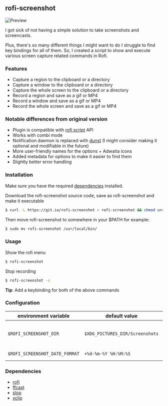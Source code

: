 ## rofi-screenshot

![Preview](https://imgur.com/a/2jDHgTQ)

I got sick of not having a simple solution to take screenshots and screencasts.

Plus, there's so many different things I might want to do I struggle to find key bindings for all of them. So, I created a script to show and execute various screen capture related commands in Rofi.

### Features
* Capture a region to the clipboard or a directory
* Capture a window to the clipboard or a directory
* Capture the whole screen to the clipboard or a directory
* Record a region and save as a gif or MP4
* Record a window and save as a gif or MP4
* Record the whole screen and save as a gif or MP4

### Notable differences from original version
* Plugin is compatible with [rofi script](https://davatorium.github.io/rofi/current/rofi-script.5/) API
* Works with combi mode
* Notification daemon is replaced with [dunst](https://dunst-project.org/) (I might consider making it optional and modifiable in the future)
* More user-friendly names for the options + Adwaita icons
* Added metadata for options to make it easier to find them
* Slightly better error handling

### Installation
Make sure you have the required [dependencies](#dependencies) installed.

Download the rofi-screenshot source code, save as rofi-screenshot and make it executable
```bash
$ curl -L https://git.io/rofi-screenshot > rofi-screenshot && chmod u+x rofi-screenshot
```
Then move rofi-screenshot to somewhere in your $PATH for example:
```bash
$ sudo mv rofi-screenshot /usr/local/bin/
```

### Usage
Show the rofi menu
```bash
$ rofi-screenshot
```

Stop recording
```bash
$ rofi-screenshot -s
```
**Tip**: Add a keybinding for both of the above commands

### Configuration
| environment variable           | default value                   |                                                                                                                     |
| ------------------------------ | ------------------------------- | ------------------------------------------------------------------------------------------------------------------- |
| `$ROFI_SCREENSHOT_DIR`         | `$XDG_PICTURES_DIR/Screenshots` | By default files will be stored in `$XDG_PICTURES_DIR/Screenshots`, which typically means `~/Pictures/Screenshots`. |
| `$ROFI_SCREENSHOT_DATE_FORMAT` | `+%d-%m-%Y %H:%M:%S`            | Possible alternative: `+%Y-%m-%d-%H-%M-%S`                                                                          |

### Dependencies

* [rofi](https://github.com/davatorium/rofi)
* [ffcast](https://github.com/lolilolicon/FFcast)
* [slop](https://github.com/naelstrof/slop)
* [xclip](https://github.com/astrand/xclip)
